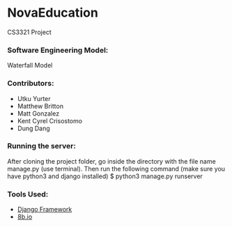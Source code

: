 # NovaEducation
CS3321 Project

### Software Engineering Model:
Waterfall Model


### Contributors:

* Utku Yurter
* Matthew Britton
* Matt Gonzalez
* Kent Cyrel Crisostomo
* Dung Dang

### Running the server:

After cloning the project folder, go inside the directory with the file name manage.py (use terminal).
Then run the following command (make sure you have python3 and django installed)
$ python3 manage.py runserver

### Tools Used:
* [Django Framework](https://www.djangoproject.com/)
* [8b.io](https://8b.com/)

